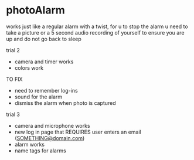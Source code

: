 # photoAlarm
works just like a regular alarm with a twist, for u to stop the alarm u need to take a picture or a 5 second audio recording of yourself to ensure you are up and do not go back to sleep

trial 2
- camera and timer works
- colors work

TO FIX
- need to remember log-ins
- sound for the alarm
- dismiss the alarm when photo is captured

trial 3
- camera and microphone works
- new log in page that REQUIRES user enters an email (SOMETHING@domain.com)
- alarm works
- name tags for alarms
